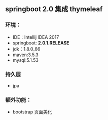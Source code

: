 ## springboot 2.0 集成 thymeleaf

### 环境：

* IDE：Intellij IDEA 2017
* springboot: **2.0.1.RELEASE**
* jdk：1.8.0_66
* maven:3.5.3
* mysql:5.1.53

### 持久层

* jpa

### 额外功能：

* bootstrap 页面美化
